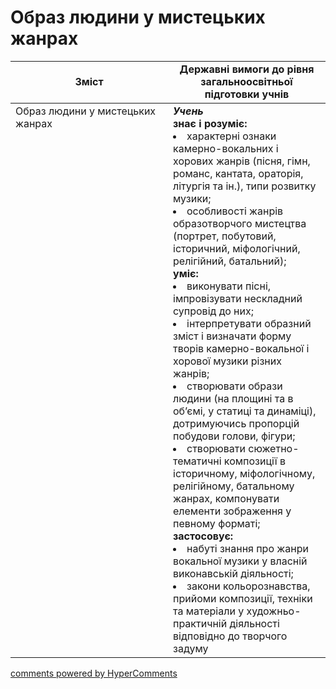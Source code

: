<div id="hypercomments_widget" class="js-hypercomments-widget invisible"></div>

# Образ людини у мистецьких жанрах

<table>
  <tr>
    <td width="50%" align="center"><b>Зміст</b></td>
    <td width="50%" align="center"><b>Державні вимоги до рівня загальноосвітньої підготовки учнів</b></td>
  </tr>
<tbody>
  <tr>
<td width="50%" style="vertical-align:top !important;">Образ людини у мистецьких жанрах
</td>
<td width="50%" style="vertical-align:top !important;">
<b><i>Учень</i></b><br>
<b>знає і розуміє:</b>
<li>характерні ознаки камерно-вокальних і хорових жанрів (пісня, гімн, романс, кантата, ораторія, літургія та ін.), типи розвитку музики;</li>
<li>особливості жанрів образотворчого мистецтва (портрет, побутовий, історичний, міфологічний, релігійний, батальний);</li>
<b>уміє:</b>
<li>виконувати пісні, імпровізувати нескладний супровід до них;</li>
<li>інтерпретувати образний зміст і визначати форму творів камерно-вокальної і хорової музики різних жанрів;</li>
<li>створювати образи людини (на площині та в об’ємі, у статиці та динаміці), дотримуючись пропорцій побудови голови, фігури;</li>
<li>створювати сюжетно-тематичні композиції в історичному, міфологічному, релігійному, батальному жанрах, компонувати елементи зображення у певному форматі;</li>
<b>застосовує:</b>
<li>набуті знання про жанри вокальної музики у власній виконавській діяльності;</li>
<li>закони кольорознавства, прийоми композиції, техніки та матеріали у художньо-практичній діяльності відповідно до творчого задуму</li>
</td>
  </tr>
</tbody>
</table>

<div class="js-hypercomments-container">
<a href="http://hypercomments.com" class="hc-link" title="comments widget">comments powered by HyperComments</a>
</div>